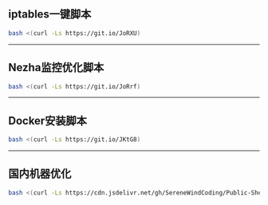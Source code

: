 ## iptables一键脚本
``` bash
bash <(curl -Ls https://git.io/JoRXU)
```

---

## Nezha监控优化脚本
``` bash
bash <(curl -Ls https://git.io/JoRrf)
```

---

## Docker安装脚本
``` bash
bash <(curl -Ls https://git.io/JKtG8)
```

---

## 国内机器优化
``` bash
bash <(curl -Ls https://cdn.jsdelivr.net/gh/SereneWindCoding/Public-Shell@main/cnoptimize.sh)
```